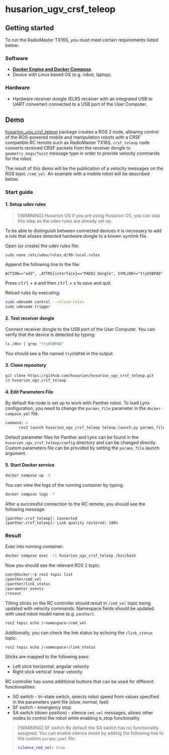 # husarion_ugv_crsf_teleop

## Getting started

To run the RadioMaster TX16S, you must meet certain requirements listed below:

### Software

- [**Docker Engine and Docker Compose**](https://docs.docker.com/engine/install/).
- Device with Linux based OS (e.g. robot, laptop).

### Hardware

- Hardware receiver dongle (ELRS receiver with an integrated USB to UART converter) connected to a USB port of the User Computer.

## Demo

[husarion_ugv_crsf_teleop](https://github.com/husarion/husarion_ugv_crsf_teleop) package creates a ROS 2 node, allowing control of the ROS-powered mobile and manipulation robots with a CRSF compatible RC remote such as RadioMaster TX16S. `crsf_teleop` node converts received CRSF packets from the receiver dongle to `geometry_msgs/Twist` message type in order to provide velocity commands for the robot.

The result of this demo will be the publication of a velocity messages on the ROS topic `/cmd_vel`. An example with a mobile robot will be described below.

### Start guide

#### 1. Setup udev rules

> [!WARNING] Husarion OS
> If you are using Husarion OS, you can skip this step as the udev rules are already set up.

To be able to distinguish between connected devices it is necessary to add a rule that aliases detected hardware dongle to a known symlink file.

Open (or create) the udev rules file:

```bash
sudo nano /etc/udev/rules.d/99-local.rules
```

Append the following line to the file:

```
ACTION=="add", ,ATTRS{interface}=="PAD02 Dongle", SYMLINK+="ttyUSBPAD"
```

Press <kbd>ctrl</kbd> + <kbd>o</kbd> and then <kbd>ctrl</kbd> + <kbd>x</kbd> to save and quit.

Reload rules by executing:

```bash
sudo udevadm control --reload-rules
sudo udevadm trigger
```

#### 2. Test receiver dongle

Connect receiver dongle to the USB port of the User Computer. You can verify that the device is detected by typing:

```bash
ls /dev | grep "ttyUSBPAD"
```

You should see a file named `ttyUSBPAD` in the output.

#### 3. Clone repository

```bash
git clone https://github.com/husarion/husarion_ugv_crsf_teleop.git
cd husarion_ugv_crsf_teleop
```

#### 4. Edit Parameters File

By default the node is set up to work with Panther robot. To load Lynx configuration, you need to change the `params_file` parameter in the `docker-compose.yml` file.

```yaml
command: >
      ros2 launch husarion_ugv_crsf_teleop teleop.launch.py params_file:=/config/crsf_teleop_lynx.yaml
```

Default parameter files for Panther and Lynx can be found in the `husarion_ugv_crsf_teleop/config` directory and can be changed directly.
Custom parameters file can be provided by setting the `params_file` launch argument.

#### 5. Start Docker service

```bash
docker compose up -d
```

You can view the logs of the running container by typing:

```bash
docker compose logs -f
```

After a successful connection to the RC remote, you should see the following message:

```
[panther.crsf_teleop]: Connected
[panther.crsf_teleop]: Link quality restored: 100%
```

### Result

Exec into running container:

```bash
docker compose exec -it husarion_ugv_crsf_teleop /bin/bash
```

Now you should see the relevant ROS 2 topic:

```bash
user@docker:~$ ros2 topic list
/panther/cmd_vel
/panther/link_status
/parameter_events
/rosout
```

Tilting sticks on the RC controller should result in `/cmd_vel` topic being updated with velocity commands. Namespace fields should be updated with used robot model name (e.g. `panther`).

```bash
ros2 topic echo /<namespace>/cmd_vel
```

Additionally, you can check the link status by echoing the `/link_status` topic:
```bash
ros2 topic echo /<namespace>/link_status
```

Sticks are mapped to the following axes:

- Left stick horizontal: angular velocity
- Right stick vertical: linear velocity

RC controller has some additional buttons that can be used for different functionalities:

- SG switch - tri-state switch, selects robot speed from values specified in the parameters yaml file (slow, normal, fast)
- SF switch - emergency stop
- SA switch (down position) - silence `cmd_vel` messages, allows other nodes to control the robot while enabling e_stop functionality

> [!WARNING] SF switch
> By default the SA switch has no functionality assigned. You can enable silence mode by adding the following line to the custom `params.yaml` file:
>
> ```yaml
> silence_cmd_vel: true
> ```
